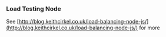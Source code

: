### Load Testing Node

See [http://blog.keithcirkel.co.uk/load-balancing-node-js/](http://blog.keithcirkel.co.uk/load-balancing-node-js/) for more